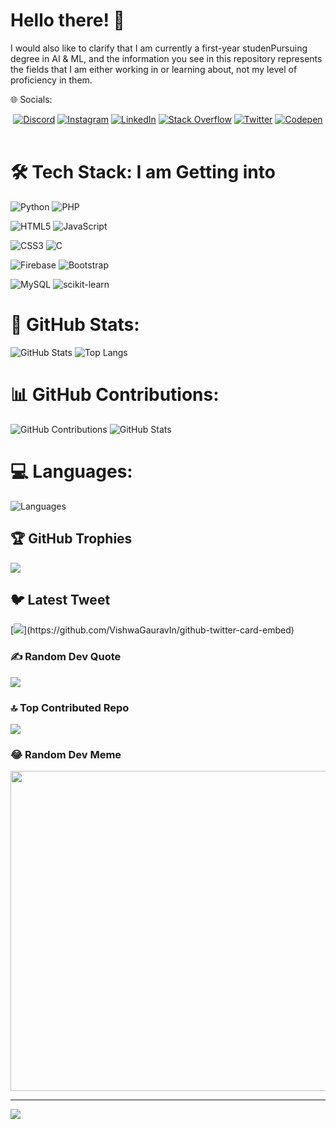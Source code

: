 # Hello there! 👋


I would also like to clarify that I am currently a first-year studenPursuing degree in AI & ML, and the information you see in this repository represents the fields that I am either working in or learning about, not my level of proficiency in them.

🌐 Socials:
<br>
<div align="center">
  <a href="https://discord.gg/prakash_.#4389"><img src="https://img.shields.io/badge/Discord-%237289DA.svg?logo=discord&logoColor=white" alt="Discord"></a>
  <a href="https://instagram.com/___.prakash_"><img src="https://img.shields.io/badge/Instagram-%23E4405F.svg?logo=Instagram&logoColor=white" alt="Instagram"></a>
  <a href="https://linkedin.com/in/https://www.linkedin.com/in/prakash-r-97577725b"><img src="https://img.shields.io/badge/LinkedIn-%230077B5.svg?logo=linkedin&logoColor=white" alt="LinkedIn"></a>
  <a href="https://stackoverflow.com/users/21402993"><img src="https://img.shields.io/badge/-Stackoverflow-FE7A16?logo=stack-overflow&logoColor=white" alt="Stack Overflow"></a>
  <a href="https://twitter.com/prakash__r_"><img src="https://img.shields.io/badge/Twitter-%231DA1F2.svg?logo=Twitter&logoColor=white" alt="Twitter"></a>
  <a href="https://codepen.io/prakash02100"><img src="https://img.shields.io/badge/Codepen-000000?style=for-the-badge&logo=codepen&logoColor=white" alt="Codepen"></a>
</div> 

<br>

# 🛠️ Tech Stack: I am Getting into 
![Python](https://img.shields.io/badge/python-3670A0?style=for-the-badge&logo=python&logoColor=ffdd54) ![PHP](https://img.shields.io/badge/php-%23777BB4.svg?style=for-the-badge&logo=php&logoColor=white) 

![HTML5](https://img.shields.io/badge/html5-%23E34F26.svg?style=for-the-badge&logo=html5&logoColor=white) ![JavaScript](https://img.shields.io/badge/javascript-%23323330.svg?style=for-the-badge&logo=javascript&logoColor=%23F7DF1E) 

![CSS3](https://img.shields.io/badge/css3-%231572B6.svg?style=for-the-badge&logo=css3&logoColor=white) ![C](https://img.shields.io/badge/c-%2300599C.svg?style=for-the-badge&logo=c&logoColor=white) 

![Firebase](https://img.shields.io/badge/firebase-%23039BE5.svg?style=for-the-badge&logo=firebase) ![Bootstrap](https://img.shields.io/badge/bootstrap-%23563D7C.svg?style=for-the-badge&logo=bootstrap&logoColor=white)

![MySQL](https://img.shields.io/badge/mysql-%2300f.svg?style=for-the-badge&logo=mysql&logoColor=white)  ![scikit-learn](https://img.shields.io/badge/scikit--learn-%23F7931E.svg?style=for-the-badge&logo=scikit-learn&logoColor=white) 

# 🚀 GitHub Stats:

![GitHub Stats](https://github-readme-stats.vercel.app/api?username=johndoe&theme=radical&show_icons=true&count_private=true&hide_border=true)
![Top Langs](https://github-readme-stats.vercel.app/api/top-langs/?username=johndoe&theme=radical&hide_border=true&layout=compact&langs_count=8)

# 📊 GitHub Contributions:

![GitHub Contributions](https://github-readme-streak-stats.herokuapp.com/?user=prakash02100&theme=radical&hide_border=true)
![GitHub Stats](https://github-readme-stats.vercel.app/api?username=prakash02100&theme=radical&count_private=true&hide_border=true&show_icons=true)

# 💻 Languages:

![Languages](https://github-readme-stats.vercel.app/api/top-langs/?username=prakash02100&theme=radical&hide_border=true&layout=compact&langs_count=6)



<!-- # 📈 GitHub Stats:

![GitHub Stats](https://github-readme-stats.vercel.app/api?username=johndoe&theme=onedark&show_icons=true&hide_border=true)
![Top Langs](https://github-readme-stats.vercel.app/api/top-langs/?username=johndoe&theme=onedark&hide_border=true&layout=compact&langs_count=8)


# 📊 GitHub Stats:
![](https://github-readme-stats.vercel.app/api?username=prakash02100&theme=onedark&hide_border=true&include_all_commits=true&count_private=true)<br/>
![](https://github-readme-streak-stats.herokuapp.com/?user=prakash02100&theme=onedark&hide_border=true)<br/>
![](https://github-readme-stats.vercel.app/api/top-langs/?username=prakash02100&theme=onedark&hide_border=true&include_all_commits=true&count_private=true&layout=compact)
 -->
## 🏆 GitHub Trophies
![](https://github-profile-trophy.vercel.app/?username=prakash02100&theme=radical&no-frame=false&no-bg=false&margin-w=4)

## 🐦 Latest Tweet
[![](https://gtce.itsvg.in/api?username=prakash__r_)](https://github.com/VishwaGauravIn/github-twitter-card-embed)

### ✍️ Random Dev Quote
![](https://quotes-github-readme.vercel.app/api?type=horizontal&theme=dark)

### 🔝 Top Contributed Repo
![](https://github-contributor-stats.vercel.app/api?username=prakash02100&limit=5&theme=dark&combine_all_yearly_contributions=true)

### 😂 Random Dev Meme
<img src="https://rm.up.railway.app/" width="512px"/>

---
[![](https://visitcount.itsvg.in/api?id=prakash02100&icon=8&color=0)](https://visitcount.itsvg.in)
